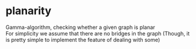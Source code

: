 # planarity
Gamma-algorithm, checking whether a given graph is planar
<br />
For simplicity we assume that there are no bridges in the graph (Though, it is pretty simple to implement the feature of dealing with some)
